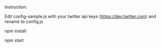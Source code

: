 Instruction:

Edit config-sample.js with your twitter api keys (https://dev.twitter.com) and rename to config.js

npm install

npm start
